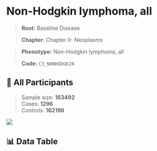 # Non-Hodgkin lymphoma, all

> **Root:** Baseline Disease  

> **Chapter:** Chapter II- Neoplasms  

> **Phenotype:** Non-Hodgkin lymphoma, all  

> **Code:** `C3_NONHODGKIN`

## 🧪 All Participants  
> Sample size: **163492**  
> Cases: **1296**  
> Controls: **162196**
<img src="/Sensitive/Figures/ALL/Incidence/C3_NONHODGKIN.png"/>

## 📊 Data Table
<CsvTableMRF src="/Sensitive/Data/ALL/Incidence/COX_C3_NONHODGKIN.csv"/>

